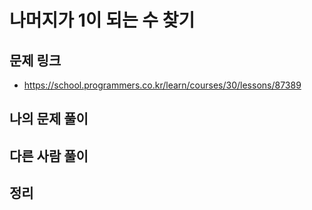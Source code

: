 # 나머지가 1이 되는 수 찾기

## 문제 링크

- https://school.programmers.co.kr/learn/courses/30/lessons/87389

## 나의 문제 풀이

## 다른 사람 풀이

## 정리 
